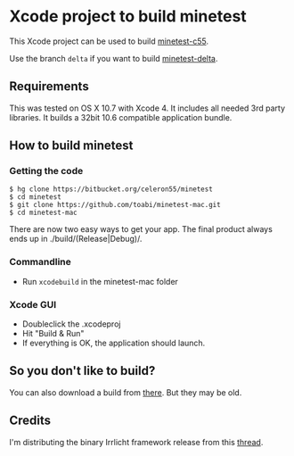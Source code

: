# Xcode project to build minetest

This Xcode project can be used to build [minetest-c55](https://bitbucket.org/celeron55/minetest).

Use the branch `delta` if you want to build [minetest-delta](https://github.com/erlehmann/minetest-delta).

## Requirements

This was tested on OS X 10.7 with Xcode 4. It includes all needed 3rd party libraries.
It builds a 32bit 10.6 compatible application bundle.

## How to build minetest

### Getting the code

	$ hg clone https://bitbucket.org/celeron55/minetest
	$ cd minetest
	$ git clone https://github.com/toabi/minetest-mac.git
	$ cd minetest-mac

There are now two easy ways to get your app. The final product always ends up in ./build/(Release|Debug)/.

### Commandline

* Run `xcodebuild` in the minetest-mac folder

### Xcode GUI

* Doubleclick the .xcodeproj
* Hit "Build & Run"
* If everything is OK, the application should launch.

## So you don't like to build?

You can also download a build from [there](https://github.com/toabi/minetest-mac/downloads). But they may be old.

## Credits

I'm distributing the binary Irrlicht framework release from this [thread](http://irrlicht.sourceforge.net/phpBB2/viewtopic.php?t=42601).
